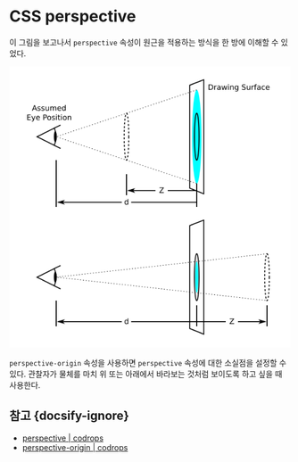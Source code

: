 # CSS perspective

이 그림을 보고나서 `perspective` 속성이 원근을 적용하는 방식을 한 방에 이해할 수 있었다.

![Perspective distance](./assets/perspective-distance.png)

`perspective-origin` 속성을 사용하면 `perspective` 속성에 대한 소실점을 설정할 수 있다. 관찰자가 물체를 마치 위 또는 아래에서 바라보는 것처럼 보이도록 하고 싶을 때 사용한다.

## 참고 {docsify-ignore}

- [perspective | codrops](https://tympanus.net/codrops/css_reference/perspective/)
- [perspective-origin | codrops](http://tympanus.net/codrops/css_reference/perspective-origin/)
